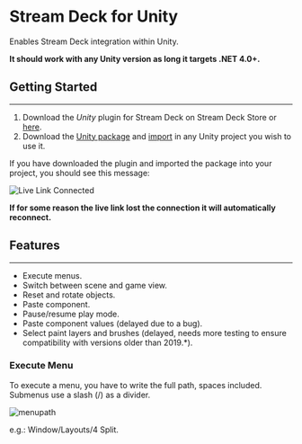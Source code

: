 # Stream Deck for Unity

Enables Stream Deck integration within Unity.

**It should work with any Unity version as long it targets .NET 4.0+.**

## Getting Started

---

1. Download the _Unity_ plugin for Stream Deck on Stream Deck Store or [here](https://github.com/nicollasricas/streamdeck-unity/releases/latest).
2. Download the [Unity package](https://github.com/nicollasricas/unity-streamdeck/releases/latest) and [import](https://docs.unity3d.com/Manual/AssetPackages.html) in any Unity project you wish to use it.

If you have downloaded the plugin and imported the package into your project, you should see this message:

![Live Link Connected](https://user-images.githubusercontent.com/7860985/75047460-2a083100-549d-11ea-817c-1d1a48c76250.png)

**If for some reason the live link lost the connection it will automatically reconnect.**

## Features

---

- Execute menus.
- Switch between scene and game view.
- Reset and rotate objects.
- Paste component.
- Pause/resume play mode.
- Paste component values (delayed due to a bug).
- Select paint layers and brushes (delayed, needs more testing to ensure compatibility with versions older than 2019.\*).

### Execute Menu

To execute a menu, you have to write the full path, spaces included. Submenus use a slash (/) as a divider.

![menupath](https://user-images.githubusercontent.com/7860985/75050243-01cf0100-54a2-11ea-9744-207a4a8ab2d5.png)

e.g.: Window/Layouts/4 Split.
